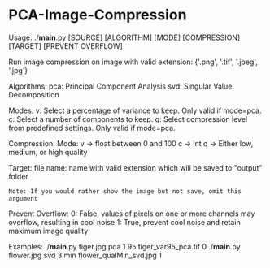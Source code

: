 # PCA-Image-Compression

Usage: ./__main__.py [SOURCE] [ALGORITHM] [MODE] [COMPRESSION] [TARGET] [PREVENT OVERFLOW]

Run image compression on image with valid extension: {'.png', '.tif', '.jpeg', '.jpg'}

Algorithms:
	pca: Principal Component Analysis
	svd: Singular Value Decomposition

Modes:
	v: Select a percentage of variance to keep. Only valid if mode=pca.    
	c: Select a number of components to keep.
	q: Select compression level from predefined settings. Only valid if mode=pca.  

Compression:
	Mode:
		v -> float between 0 and 100
		c -> int
		q -> Either low, medium, or high quality

Target:
	file name: name with valid extension which will be saved to "output" folder
	
	Note: If you would rather show the image but not save, omit this argument

Prevent Overflow:
	0: False, values of pixels on one or more channels may overflow, resulting in cool noise
	1: True, prevent cool noise and retain maximum image quality

Examples:
	./__main__.py tiger.jpg pca 1 95 tiger_var95_pca.tif 0
	./__main__.py flower.jpg svd 3 min flower_qualMin_svd.jpg 1
